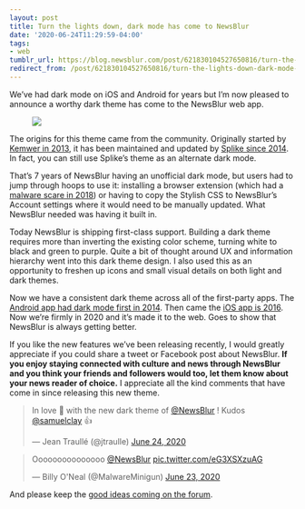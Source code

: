 ```yaml
---
layout: post
title: Turn the lights down, dark mode has come to NewsBlur
date: '2020-06-24T11:29:59-04:00'
tags:
- web
tumblr_url: https://blog.newsblur.com/post/621830104527650816/turn-the-lights-down-dark-mode-has-come-to
redirect_from: /post/621830104527650816/turn-the-lights-down-dark-mode-has-come-to
---
```

We’ve had dark mode on iOS and Android for years but I’m now pleased to announce a worthy dark theme has come to the NewsBlur web app.

<figure class="tmblr-full" data-orig-height="1441" data-orig-width="1300" data-orig-src="https://s3.amazonaws.com/static.newsblur.com/blog/dark-mode.png"><img src="https://64.media.tumblr.com/ea8ebb72fb402a0ded69bd286fc316b7/56defb7de2e7e4b5-d1/s540x810/ee4bdd23a34477b44c8825cdce04137fc7142c2b.png" data-orig-height="1441" data-orig-width="1300" data-orig-src="https://s3.amazonaws.com/static.newsblur.com/blog/dark-mode.png"></figure>

The origins for this theme came from the community. Originally started by [Kemwer in 2013](https://userstyles.org/styles/86275/newsblur-kemwer-black), it has been maintained and updated by [Splike since 2014](https://userstyles.org/styles/124890/newsblur-dark-theme-by-splike). In fact, you can still use Splike’s theme as an alternate dark mode.

That’s 7 years of NewsBlur having an unofficial dark mode, but users had to jump through hoops to use it: installing a browser extension (which had a [malware scare in 2018](https://news.ycombinator.com/item?id=17447816)) or having to copy the Stylish CSS to NewsBlur’s Account settings where it would need to be manually updated. What NewsBlur needed was having it built in.

Today NewsBlur is shipping first-class support. Building a dark theme requires more than inverting the existing color scheme, turning white to black and green to purple. Quite a bit of thought around UX and information hierarchy went into this dark theme design. I also used this as an opportunity to freshen up icons and small visual details on both light and dark themes.

Now we have a consistent dark theme across all of the first-party apps. The [Android app had dark mode first in 2014](https://blog.newsblur.com/2021/06/21/2014-11-18-offline-reading-and-a-dark-theme-on-the-android.html). Then came the [iOS app is 2016](https://blog.newsblur.com/2021/06/21/2016-04-12-newsblur-goes-dark-on-ios.html). Now we’re firmly in 2020 and it’s made it to the web. Goes to show that NewsBlur is always getting better.&nbsp;

If you like the new features we’ve been releasing recently, I would greatly appreciate if you could share a tweet or Facebook post about NewsBlur. **If you enjoy staying connected with culture and news through NewsBlur and you think your friends and followers would too, let them know about your news reader of choice.** I appreciate all the kind comments that have come in since releasing this new theme.

> In love 🥰 with the new dark theme of [@NewsBlur](https://twitter.com/NewsBlur?ref_src=twsrc%5Etfw) ! Kudos [@samuelclay](https://twitter.com/samuelclay?ref_src=twsrc%5Etfw) 👍
> 
> — Jean Traullé (@jtraulle) [June 24, 2020](https://twitter.com/jtraulle/status/1275814360141701120?ref_src=twsrc%5Etfw)

 <script async src="https://platform.twitter.com/widgets.js" charset="utf-8"></script>

> Ooooooooooooooo [@NewsBlur](https://twitter.com/NewsBlur?ref_src=twsrc%5Etfw) [pic.twitter.com/eG3XSXzuAG](https://t.co/eG3XSXzuAG)
> 
> — Billy O'Neal (@MalwareMinigun) [June 23, 2020](https://twitter.com/MalwareMinigun/status/1275574477753954304?ref_src=twsrc%5Etfw)

 <script async src="https://platform.twitter.com/widgets.js" charset="utf-8"></script>

And please keep the [good ideas coming on the forum](https://forum.newsblur.com).

